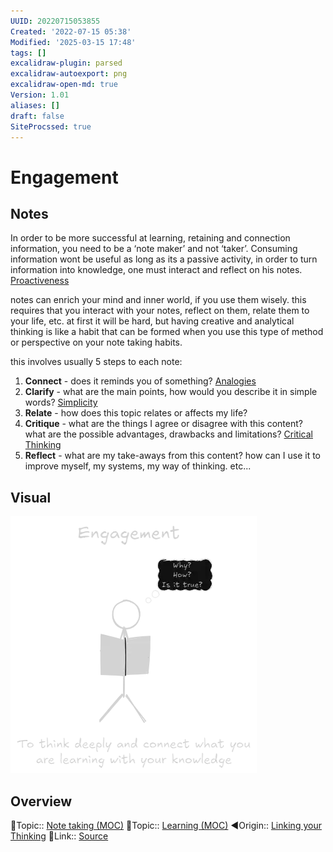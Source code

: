 ```yaml
---
UUID: 20220715053855
Created: '2022-07-15 05:38'
Modified: '2025-03-15 17:48'
tags: []
excalidraw-plugin: parsed
excalidraw-autoexport: png
excalidraw-open-md: true
Version: 1.01
aliases: []
draft: false
SiteProcssed: true
---
```


# Engagement

## Notes

In order to be more successful at learning, retaining and connection information, you need to be a ‘note maker’ and not ‘taker’. Consuming information wont be useful as long as its a passive activity, in order to turn information into knowledge, one must interact and reflect on his notes. [Proactiveness](/notes/proactiveness.md)

notes can enrich your mind and inner world, if you use them wisely. this requires that you interact with your notes, reflect on them, relate them to your life, etc. at first it will be hard, but having creative and analytical thinking is like a habit that can be formed when you use this type of method or perspective on your note taking habits.

this involves usually 5 steps to each note:

1. **Connect** - does it reminds you of something? [Analogies](/notes/mental-shortcuts.md)
2. **Clarify** - what are the main points, how would you describe it in simple words? [Simplicity](/notes/simplicity.md)
3. **Relate** - how does this topic relates or affects my life?
4. **Critique** - what are the things I agree or disagree with this content? what are the possible advantages, drawbacks and limitations? [Critical Thinking](/notes/critical-thinking.md)
5. **Reflect** - what are my take-aways from this content? how can I use it to improve myself, my systems, my way of thinking. etc...

## Visual

![Engagement.webp](/notes/engagement.webp)

## Overview
🔼Topic:: [Note taking (MOC)](/mocs/note-taking-moc.md)
🔼Topic:: [Learning (MOC)](/mocs/learning-moc.md)
◀Origin:: [Linking your Thinking](/notes/linking-your-thinking.md)
🔗Link:: [Source](https://www.youtube.com/watch?v=q0Pf6ZePNGc)


